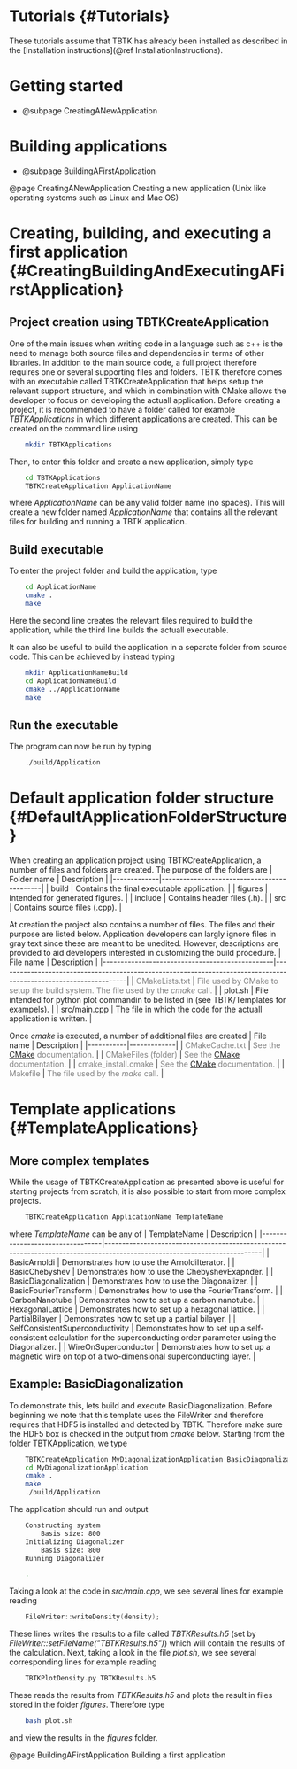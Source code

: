 Tutorials {#Tutorials}
======

These tutorials assume that TBTK has already been installed as described in the [Installation instructions](@ref InstallationInstructions).

# Getting started
- @subpage CreatingANewApplication

# Building applications
- @subpage BuildingAFirstApplication

@page CreatingANewApplication Creating a new application (Unix like operating systems such as Linux and Mac OS)
# Creating, building, and executing a first application {#CreatingBuildingAndExecutingAFirstApplication}
## Project creation using TBTKCreateApplication
One of the main issues when writing code in a language such as c++ is the need to manage both source files and dependencies in terms of other libraries.
In addition to the main source code, a full project therefore requires one or several supporting files and folders.
TBTK therefore comes with an executable called TBTKCreateApplication that helps setup the relevant support structure, and which in combination with CMake allows the developer to focus on developing the actuall application.
Before creating a project, it is recommended to have a folder called for example *TBTKApplications* in which different applications are created.
This can be created on the command line using
```bash
	mkdir TBTKApplications
```
Then, to enter this folder and create a new application, simply type
```bash
	cd TBTKApplications
	TBTKCreateApplication ApplicationName
```
where *ApplicationName* can be any valid folder name (no spaces).
This will create a new folder named *ApplicationName* that contains all the relevant files for building and running a TBTK application.
## Build executable
To enter the project folder and build the application, type
```bash
	cd ApplicationName
	cmake .
	make
```
Here the second line creates the relevant files required to build the application, while the third line builds the actuall executable.

It can also be useful to build the application in a separate folder from source code.
This can be achieved by instead typing
```bash
	mkdir ApplicationNameBuild
	cd ApplicationNameBuild
	cmake ../ApplicationName
	make
```

## Run the executable
The program can now be run by typing
```bash
	./build/Application
```

# Default application folder structure {#DefaultApplicationFolderStructure}
When creating an application project using TBTKCreateApplication, a number of files and folders are created.
The purpose of the folders are
| Folder name | Description                                |
|-------------|--------------------------------------------|
| build       | Contains the final executable application. |
| figures     | Intended for generated figures.            |
| include     | Contains header files (.h).                |
| src         | Contains source files (.cpp).              |

At creation the project also contains a number of files.
The files and their purpose are listed below.
Application developers can largly ignore files in gray text since these are meant to be unedited.
However, descriptions are provided to aid developers interested in customizing the build procedure.
| File name                                      | Description                                                                                                      |
|------------------------------------------------|------------------------------------------------------------------------------------------------------------------|
| <span style="color:gray">CMakeLists.txt</span> | <span style="color:gray">File used by CMake to setup the build system. The file used by the *cmake* call.</span> |
| plot.sh                                        | File intended for python plot commandin to be listed in (see TBTK/Templates for exampels).                       |
| src/main.cpp                                   | The file in which the code for the actuall application is written.                                               |

Once *cmake* is executed, a number of additional files are created
| File name | Description |
|-----------|-------------|
| <span style="color:gray">CMakeCache.txt</span>      | <span style="color:gray">See the [CMake](https://cmake.org/) documentation.</span> |
| <span style="color:gray">CMakeFiles (folder)</span> | <span style="color:gray">See the [CMake](https://cmake.org/) documentation.</span> |
| <span style="color:gray">cmake_install.cmake</span> | <span style="color:gray">See the [CMake](https://cmake.org/) documentation.</span> |
| <span style="color:gray">Makefile</span>            | <span style="color:gray">The file used by the *make* call.</span>                  |

# Template applications {#TemplateApplications}
## More complex templates
While the usage of TBTKCreateApplication as presented above is useful for starting projects from scratch, it is also possible to start from more complex projects.
```bash
	TBTKCreateApplication ApplicationName TemplateName
```
where *TemplateName* can be any of
| TemplateName                    | Description                                                                                                              |
|---------------------------------|--------------------------------------------------------------------------------------------------------------------------|
| BasicArnoldi                    | Demonstrates how to use the ArnoldiIterator.                                                                             |
| BasicChebyshev                  | Demonstrates how to use the ChebyshevExapnder.                                                                           |
| BasicDiagonalization            | Demonstrates how to use the Diagonalizer.                                                                                |
| BasicFourierTransform           | Demonstrates how to use the FourierTransform.                                                                            |
| CarbonNanotube                  | Demonstrates how to set up a carbon nanotube.                                                                            |
| HexagonalLattice                | Demonstrates how to set up a hexagonal lattice.                                                                          |
| PartialBilayer                  | Demonstrates how to set up a partial bilayer.                                                                            |
| SelfConsistentSuperconductivity | Demonstrates how to set up a self-consistent calculation for the superconducting order parameter using the Diagonalizer. |
| WireOnSuperconductor            | Demonstrates how to set up a magnetic wire on top of a two-dimensional superconducting layer.                            |

## Example: BasicDiagonalization
To demonstrate this, lets build and execute BasicDiagonalization.
Before beginning we note that this template uses the FileWriter and therefore requires that HDF5 is installed and detected by TBTK.
Therefore make sure the HDF5 box is checked in the output from *cmake* below.
Starting from the folder TBTKApplication, we type
```bash
	TBTKCreateApplication MyDiagonalizationApplication BasicDiagonalization
	cd MyDiagonalizationApplication
	cmake .
	make
	./build/Application
```
The application should run and output
```bash
	Constructing system
		Basis size: 800
	Initializing Diagonalizer
		Basis size: 800
	Running Diagonalizer

	.
```
Taking a look at the code in *src/main.cpp*, we see several lines for example reading
```cpp
	FileWriter::writeDensity(density);
```
These lines writes the results to a file called *TBTKResults.h5* (set by *FileWriter::setFileName("TBTKResults.h5")*) which will contain the results of the calculation.
Next, taking a look in the file *plot.sh*, we see several corresponding lines for example reading
```bash
	TBTKPlotDensity.py TBTKResults.h5
```
These reads the results from *TBTKResults.h5* and plots the result in files stored in the folder *figures*.
Therefore type
```bash
	bash plot.sh
```
and view the results in the *figures* folder.

@page BuildingAFirstApplication Building a first application
